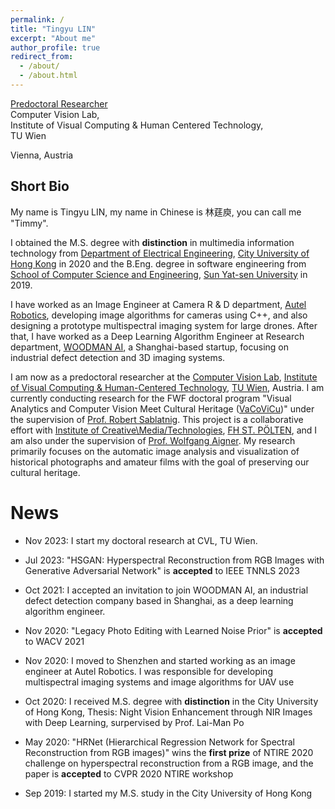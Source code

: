 ```yaml
---
permalink: /
title: "Tingyu LIN"
excerpt: "About me"
author_profile: true
redirect_from: 
  - /about/
  - /about.html
---
```


[Predoctoral Researcher](https://informatics.tuwien.ac.at/people/tingyu-lin)<br>
Computer Vision Lab,<br>
Institute of Visual Computing & Human Centered Technology,<br>
TU Wien<br>

Vienna, Austria <br>

**Short Bio**
------
My name is Tingyu LIN, my name in Chinese is 林莛庾, you can call me "Timmy".<br>

I obtained the M.S. degree with **distinction** in multimedia information technology from [Department of Electrical Engineering](https://www.ee.cityu.edu.hk/), [City University of Hong Kong](https://www.cityu.edu.hk/) in 2020 and the B.Eng. degree in software engineering from [School of Computer Science and Engineering](https://cse.sysu.edu.cn/), [Sun Yat-sen University](https://www.sysu.edu.cn/) in 2019. <br>

I have worked as an Image Engineer at Camera R & D department, [Autel Robotics](https://www.autelrobotics.cn/), developing image algorithms for cameras using C++, and also designing a prototype multispectral imaging system for large drones. After that, I have worked as a Deep Learning Algorithm Engineer at Research department, [WOODMAN AI](https://www.woodman-ai.com/), a Shanghai-based startup, focusing on industrial defect detection and 3D imaging systems.<br>

I am now as a predoctoral researcher at the [Computer Vision Lab](https://cvl.tuwien.ac.at/), [Institute of Visual Computing & Human-Centered Technology](https://informatics.tuwien.ac.at/), [TU Wien](https://www.tuwien.at/en/), Austria. I am currently conducting research for the FWF doctoral program "Visual Analytics and Computer Vision Meet Cultural Heritage ([VaCoViCu](https://visual-heritage.fhstp.ac.at/))" under the supervision of [Prof. Robert Sablatnig](https://cvl.tuwien.ac.at/staff/robert-sablatnig/). This project is a collaborative effort with [Institute of Creative\Media/Technologies](https://icmt.fhstp.ac.at/en), [FH ST. PÖLTEN](https://research.fhstp.ac.at/en), and I am also under the supervision of [Prof. Wolfgang Aigner](https://icmt.fhstp.ac.at/en/team/wolfgang-aigner). My research primarily focuses on the automatic image analysis and visualization of historical photographs and amateur films with the goal of preserving our cultural heritage.
<br/>

**News**
======

- Nov 2023: I start my doctoral research at CVL, TU Wien.

- Jul 2023: "HSGAN: Hyperspectral Reconstruction from RGB Images with Generative Adversarial Network" is **accepted** to IEEE TNNLS 2023

- Oct 2021: I accepted an invitation to join WOODMAN AI, an industrial defect detection company based in Shanghai, as a deep learning algorithm engineer.

- Nov 2020: "Legacy Photo Editing with Learned Noise Prior" is **accepted** to WACV 2021

- Nov 2020: I moved to Shenzhen and started working as an image engineer at Autel Robotics. I was responsible for developing multispectral imaging systems and image algorithms for UAV use

- Oct 2020: I received M.S. degree with **distinction** in the City University of Hong Kong, Thesis: Night Vision Enhancement through NIR Images with Deep Learning, surpervised by Prof. Lai-Man Po

- May 2020: "HRNet (Hierarchical Regression Network for Spectral Reconstruction from RGB images)" wins the **first prize** of NTIRE 2020 challenge on hyperspectral reconstruction from a RGB image, and the paper is **accepted** to CVPR 2020 NTIRE workshop

- Sep 2019: I started my M.S. study in the City University of Hong Kong